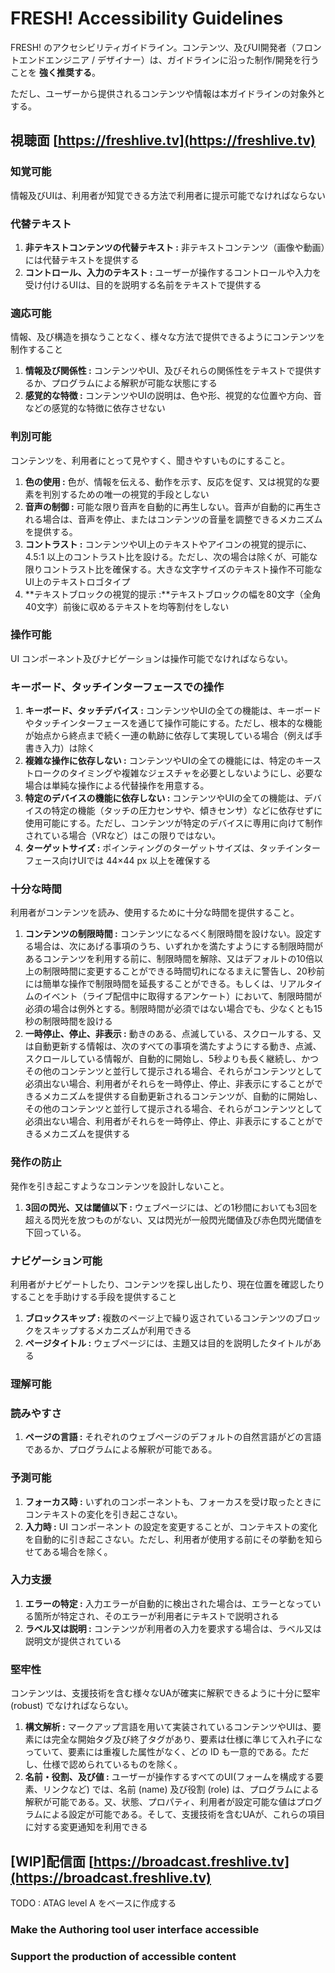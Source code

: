 # FRESH! Accessibility Guidelines

FRESH! のアクセシビリティガイドライン。コンテンツ、及びUI開発者（フロントエンドエンジニア / デザイナー）は、ガイドラインに沿った制作/開発を行うことを **強く推奨する**。

ただし、ユーザーから提供されるコンテンツや情報は本ガイドラインの対象外とする。

## 視聴面 [https://freshlive.tv](https://freshlive.tv)

### 知覚可能

情報及びUIは、利用者が知覚できる方法で利用者に提示可能でなければならない

### 代替テキスト

1. **非テキストコンテンツの代替テキスト :** 非テキストコンテンツ（画像や動画）には代替テキストを提供する
2. **コントロール、入力のテキスト :** ユーザーが操作するコントロールや入力を受け付けるUIは、目的を説明する名前をテキストで提供する

### 適応可能

情報、及び構造を損なうことなく、様々な方法で提供できるようにコンテンツを制作すること

1. **情報及び関係性 :** コンテンツやUI、及びそれらの関係性をテキストで提供するか、プログラムによる解釈が可能な状態にする
2. **感覚的な特徴 :** コンテンツやUIの説明は、色や形、視覚的な位置や方向、音などの感覚的な特徴に依存させない

### 判別可能

コンテンツを、利用者にとって見やすく、聞きやすいものにすること。

1. **色の使用 :** 色が、情報を伝える、動作を示す、反応を促す、又は視覚的な要素を判別するための唯一の視覚的手段としない
2. **音声の制御 :** 可能な限り音声を自動的に再生しない。音声が自動的に再生される場合は、音声を停止、またはコンテンツの音量を調整できるメカニズムを提供する。
3. **コントラスト :** コンテンツやUI上のテキストやアイコンの視覚的提示に、4.5:1 以上のコントラスト比を設ける。ただし、次の場合は除くが、可能な限りコントラスト比を確保する。大きな文字サイズのテキスト操作不可能なUI上のテキストロゴタイプ
4. **テキストブロックの視覚的提示 :**テキストブロックの幅を80文字（全角40文字）前後に収めるテキストを均等割付をしない

### 操作可能

UI コンポーネント及びナビゲーションは操作可能でなければならない。

### キーボード、タッチインターフェースでの操作

1. **キーボード、タッチデバイス :** コンテンツやUIの全ての機能は、キーボードやタッチインターフェースを通じて操作可能にする。ただし、根本的な機能が始点から終点まで続く一連の軌跡に依存して実現している場合（例えば手書き入力）は除く
2. **複雑な操作に依存しない :** コンテンツやUIの全ての機能には、特定のキーストロークのタイミングや複雑なジェスチャを必要としないようにし、必要な場合は単純な操作による代替操作を用意する。
3. **特定のデバイスの機能に依存しない :** コンテンツやUIの全ての機能は、デバイスの特定の機能（タッチの圧力センサや、傾きセンサ）などに依存せずに使用可能にする。ただし、コンテンツが特定のデバイスに専用に向けて制作されている場合（VRなど）はこの限りではない。
4. **ターゲットサイズ :** ポインティングのターゲットサイズは、タッチインターフェース向けUIでは 44×44 px 以上を確保する

### 十分な時間

利用者がコンテンツを読み、使用するために十分な時間を提供すること。

1. **コンテンツの制限時間 :** コンテンツになるべく制限時間を設けない。設定する場合は、次にあげる事項のうち、いずれかを満たすようにする制限時間があるコンテンツを利用する前に、制限時間を解除、又はデフォルトの10倍以上の制限時間に変更することができる時間切れになるまえに警告し、20秒前には簡単な操作で制限時間を延長することができる。もしくは、リアルタイムのイベント（ライブ配信中に取得するアンケート）において、制限時間が必須の場合は例外とする。制限時間が必須ではない場合でも、少なくとも15秒の制限時間を設ける
2. **一時停止、停止、非表示 :** 動きのある、点滅している、スクロールする、又は自動更新する情報は、次のすべての事項を満たすようにする動き、点滅、スクロールしている情報が、自動的に開始し、5秒よりも長く継続し、かつその他のコンテンツと並行して提示される場合、それらがコンテンツとして必須出ない場合、利用者がそれらを一時停止、停止、非表示にすることができるメカニズムを提供する自動更新されるコンテンツが、自動的に開始し、その他のコンテンツと並行して提示される場合、それらがコンテンツとして必須出ない場合、利用者がそれらを一時停止、停止、非表示にすることができるメカニズムを提供する

### 発作の防止

発作を引き起こすようなコンテンツを設計しないこと。

1. **3回の閃光、又は閾値以下 :** ウェブページには、どの1秒間においても3回を超える閃光を放つものがない、又は閃光が一般閃光閾値及び赤色閃光閾値を下回っている。

### ナビゲーション可能

利用者がナビゲートしたり、コンテンツを探し出したり、現在位置を確認したりすることを手助けする手段を提供すること

1. **ブロックスキップ :** 複数のページ上で繰り返されているコンテンツのブロックをスキップするメカニズムが利用できる
2. **ページタイトル :** ウェブページには、主題又は目的を説明したタイトルがある

### 理解可能

### 読みやすさ

1. **ページの言語 :** それぞれのウェブページのデフォルトの自然言語がどの言語であるか、プログラムによる解釈が可能である。

### 予測可能

1. **フォーカス時 :** いずれのコンポーネントも、フォーカスを受け取ったときに コンテキストの変化を引き起こさない。
2. **入力時 :** UI コンポーネント の設定を変更することが、コンテキストの変化を自動的に引き起こさない。ただし、利用者が使用する前にその挙動を知らせてある場合を除く。

### 入力支援

1. **エラーの特定 :** 入力エラーが自動的に検出された場合は、エラーとなっている箇所が特定され、そのエラーが利用者にテキストで説明される
2. **ラベル又は説明 :** コンテンツが利用者の入力を要求する場合は、ラベル又は説明文が提供されている

### 堅牢性

コンテンツは、支援技術を含む様々なUAが確実に解釈できるように十分に堅牢 (robust) でなければならない。

1. **構文解析 :** マークアップ言語を用いて実装されているコンテンツやUIは、要素には完全な開始タグ及び終了タグがあり、要素は仕様に準じて入れ子になっていて、要素には重複した属性がなく、どの ID も一意的である。ただし、仕様で認められているものを除く。
2. **名前・役割、及び値 :** ユーザーが操作するすべてのUI(フォームを構成する要素、リンクなど) では、名前 (name) 及び役割 (role) は、プログラムによる解釈が可能である。又、状態、プロパティ、利用者が設定可能な値はプログラムによる設定が可能である。そして、支援技術を含むUAが、これらの項目に対する変更通知を利用できる

## [WIP]配信面 [https://broadcast.freshlive.tv](https://broadcast.freshlive.tv)

TODO : ATAG level A をベースに作成する

### Make the Authoring tool user interface accessible

### Support the production of accessible content